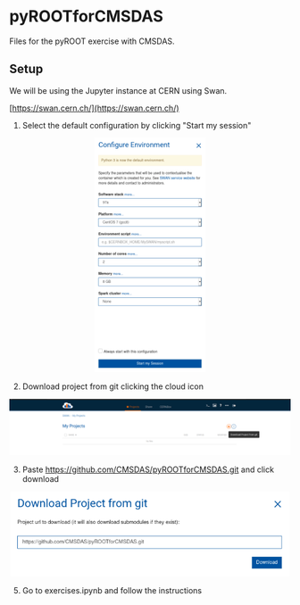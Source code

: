 # pyROOTforCMSDAS
Files for the pyROOT exercise with CMSDAS.

## Setup

We will be using the Jupyter instance at CERN using Swan.

[https://swan.cern.ch/](https://swan.cern.ch/)

1. Select the default configuration by clicking "Start my session"
<p align="center">
  <img src="pictures/default.png" width="200"/>
</p>

2. Download project from git clicking the cloud icon
<p align="center">
  <img src="pictures/cloud.png" width="700"/>
</p>

3. Paste https://github.com/CMSDAS/pyROOTforCMSDAS.git and click download
<p align="center">
  <img src="pictures/git.png" width="500"/>
</p>

5. Go to exercises.ipynb and follow the instructions